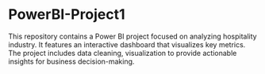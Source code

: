 # PowerBI-Project1
This repository contains a Power BI project focused on analyzing hospitality industry. It features an interactive dashboard that visualizes key metrics. The project includes data cleaning, visualization to provide actionable insights for business decision-making.
